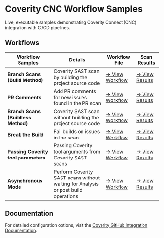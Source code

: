 # Coverity CNC Workflow Samples                                                                                                                                                                                                                  
                                                                                                                                                                                                                                         
Live, executable samples demonstrating Coverity Connect (CNC) integration with CI/CD pipelines.                                                                                                                                         
                                                                                                                                                                                                                                         
## Workflows                                                                                                                                                                                                                    
                                                                                                                                                                                                                                         
| Workflow Samples | Details | Workflow File | Scan Results |                                                                                                                                                                          
|---------|-------------|---------------|---------------------|                                                                                                                                                                          
| **Branch Scans (Build Method)** | Coverity SAST scan by building the project source code | [→ View Workflow](https://github.com/coverity-cnc-workflow-examples/basic-scan/blob/main/.github/workflows/nodejs-npm.yml) | [→ View Results](https://coverity-cnc-workflow-examples.github.io/basic-scan/) |                                                                                                                                                                 
| **PR Comments** | Add PR comments for new issues found in the PR scan | [→ View Workflow](https://github.com/coverity-cnc-workflow-examples/pr-comments/blob/main/.github/workflows/nodejs-npm.yml) | [→ View Results](https://coverity-cnc-workflow-examples.github.io/pr-comments/) |                                                                                                                                                                
| **Branch Scans (Buildless Method)** | Coverity SAST scan without building the project source code | [→ View Workflow](https://github.com/coverity-cnc-workflow-examples/install-directory-custom-paths/blob/main/.github/workflows/nodejs-npm.yml) | [→ View Results](https://coverity-cnc-workflow-examples.github.io/install-directory-custom-paths/) |                                                                                                                                             
| **Break the Build** | Fail builds on issues in the scan | [→ View Workflow](https://github.com/coverity-cnc-workflow-examples/build-break/blob/main/.github/workflows/nodejs-npm.yml) | [→ View Results](https://coverity-cnc-workflow-examples.github.io/build-break/) |                                                                                                                                                                
| **Passing Coverity tool parameters** | Passing Coverity tool arguments from Coverity SAST scans | [→ View Workflow](https://github.com/coverity-cnc-workflow-examples/arbitrary-params/blob/main/.github/workflows/nodejs-npm.yml) | [→ View Results](https://coverity-cnc-workflow-examples.github.io/arbitrary-params/) |                                                                                                                                                           
| **Asynchronous Mode** | Perform Coverity SAST scans without waiting for Analysis or post build operations | [→ View Workflow](https://github.com/coverity-cnc-workflow-examples/async-mode/blob/main/.github/workflows/nodejs-npm.yml) | [→ View Results](https://coverity-cnc-workflow-examples.github.io/async-mode/) |                                                                                                                                                                                                                                                                                                                           
                                                                                                                                                                                                                                         
## Documentation                                                                                                                                                                                                                         
                                                                                                                                                                                                                                         
For detailed configuration options, visit the [Coverity GitHub Integration Documentation](https://documentation.blackduck.com/category/cicd_integrations). 
